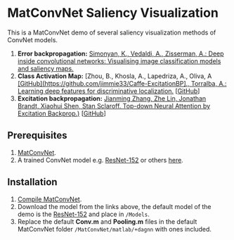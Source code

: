 # MatConvNet Saliency Visualization

This is a MatConvNet demo of several saliency visualization methods of ConvNet models.
1. **Error backpropagation:** [Simonyan, K., Vedaldi, A., Zisserman, A.: Deep inside convolutional networks:
Visualising image classification models and saliency maps.](https://arxiv.org/abs/1312.6034)
2. **Class Activation Map:** [Zhou, B., Khosla, A., Lapedriza, A., Oliva, A [[GitHub](https://github.com/jimmie33/Caffe-ExcitationBP]., Torralba, A.: Learning deep features
for discriminative localization.](https://arxiv.org/abs/1512.04150) [[GitHub](https://github.com/metalbubble/CAM)]
3. **Excitation backpropagation:** [Jianming Zhang, Zhe Lin, Jonathan Brandt, Xiaohui Shen, Stan Sclaroff. Top-down Neural Attention by Excitation Backprop.)](http://cs-people.bu.edu/jmzhang/excitationbp.html) [[GitHub](https://github.com/jimmie33/Caffe-ExcitationBP)]

## Prerequisites
1. [MatConvNet](https://github.com/vlfeat/matconvnet).
2. A trained ConvNet model e.g. [ResNet-152](http://www.vlfeat.org/matconvnet/models/imagenet-resnet-152-dag.mat) or others [here](http://www.vlfeat.org/matconvnet/models/).

## Installation
1. [Compile MatConvNet](http://www.vlfeat.org/matconvnet/install/).
2. Download the model from the links above, the default model of the demo is the [ResNet-152](http://www.vlfeat.org/matconvnet/models/imagenet-resnet-152-dag.mat) and place in `/Models`.
3. Replace the default **Conv.m** and **Pooling.m** files in the default MatConvNet folder `/MatConvNet/matlab/+dagnn` with ones included.
